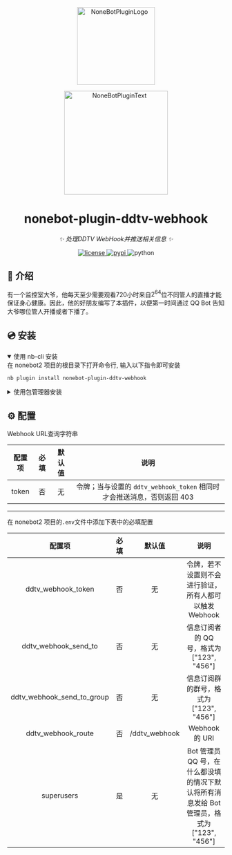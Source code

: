 <div align="center">
  <a href="https://v2.nonebot.dev/store"><img src="https://github.com/A-kirami/nonebot-plugin-template/blob/resources/nbp_logo.png" width="180" height="180" alt="NoneBotPluginLogo"></a>
  <br>
  <p><img src="https://github.com/A-kirami/nonebot-plugin-template/blob/resources/NoneBotPlugin.svg" width="240" alt="NoneBotPluginText"></p>
</div>

<div align="center">

# nonebot-plugin-ddtv-webhook

_✨ 处理DDTV WebHook并推送相关信息 ✨_


<a href="./LICENSE">
    <img src="https://img.shields.io/github/license/Effect-Wei/nonebot-plugin-ddtv-webhook.svg" alt="license">
</a>
<a href="https://pypi.python.org/pypi/nonebot-plugin-ddtv-webhook">
    <img src="https://img.shields.io/pypi/v/nonebot-plugin-ddtv-webhook.svg" alt="pypi">
</a>
<img src="https://img.shields.io/badge/python-3.10+-blue.svg" alt="python">

</div>

## 📖 介绍

有一个监控室大爷，他每天至少需要观看720小时来自$2^{64}$位不同管人的直播才能保证身心健康。因此，他的好朋友编写了本插件，以便第一时间通过 QQ Bot 告知大爷哪位管人开播或者下播了。

## 💿 安装

<details open>
<summary>使用 nb-cli 安装</summary>
在 nonebot2 项目的根目录下打开命令行, 输入以下指令即可安装

    nb plugin install nonebot-plugin-ddtv-webhook

</details>

<details>
<summary>使用包管理器安装</summary>
在 nonebot2 项目的插件目录下, 打开命令行, 根据你使用的包管理器, 输入相应的安装命令

<details>
<summary>pip</summary>

    pip install nonebot-plugin-ddtv-webhook
</details>
<details>
<summary>pdm</summary>

    pdm add nonebot-plugin-ddtv-webhook
</details>
<details>
<summary>poetry</summary>

    poetry add nonebot-plugin-ddtv-webhook
</details>

打开 nonebot2 项目根目录下的 `pyproject.toml` 文件, 在 `[tool.nonebot]` 部分追加写入

    plugins = ["nonebot-plugin-ddtv-webhook"]

</details>

## ⚙️ 配置

Webhook URL查询字符串

| 配置项 | 必填  | 默认值 |                                  说明                                  |
| :----: | :---: | :----: | :--------------------------------------------------------------------: |
| token  |  否   |   无   | 令牌；当与设置的 `ddtv_webhook_token` 相同时才会推送消息，否则返回 403 |

---

在 nonebot2 项目的`.env`文件中添加下表中的必填配置

|           配置项           | 必填  |    默认值     |                                            说明                                            |
| :------------------------: | :---: | :-----------: | :----------------------------------------------------------------------------------------: |
|     ddtv_webhook_token     |  否   |      无       |                   令牌，若不设置则不会进行验证，所有人都可以触发 Webhook                   |
|    ddtv_webhook_send_to    |  否   |      无       |                          信息订阅者的 QQ 号，格式为 ["123", "456"]                           |
| ddtv_webhook_send_to_group |  否   |      无       |                          信息订阅群的群号，格式为 ["123", "456"]                           |
|     ddtv_webhook_route     |  否   | /ddtv_webhook |                                       Webhook 的 URI                                       |
|         superusers         |  是   |      无       | Bot 管理员 QQ 号，在什么都没填的情况下默认将所有消息发给 Bot 管理员，格式为 ["123", "456"] |
